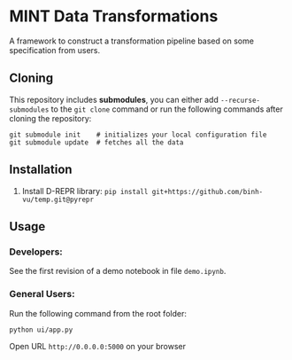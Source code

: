 # MINT Data Transformations

A framework to construct a transformation pipeline based on some specification from users.

## Cloning

This repository includes __submodules__, you can either add `--recurse-submodules` to the `git clone` command or run the following commands after cloning the repository:
```
git submodule init    # initializes your local configuration file
git submodule update  # fetches all the data
```

## Installation

1. Install D-REPR library: `pip install git+https://github.com/binh-vu/temp.git@pyrepr` 

## Usage

### Developers:
See the first revision of a demo notebook in file `demo.ipynb`.

### General Users:
Run the following command from the root folder:
```
python ui/app.py
```
Open URL `http://0.0.0.0:5000` on your browser